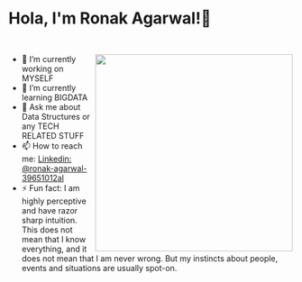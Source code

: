 # Hola, I'm Ronak Agarwal!👋   <code> 
  <img  align="right" src="https://user-images.githubusercontent.com/60615848/91187020-541d0300-e70d-11ea-8fc4-9b0cb2b02e57.gif" width="350"/></code>
- 🔭 I’m currently working on MYSELF
- 🌱 I’m currently learning BIGDATA    
- 💬 Ask me about Data Structures or any TECH RELATED STUFF
- 📫 How to reach me: [Linkedin: @ronak-agarwal-39651012al](https://www.linkedin.com/in/ronak-agarwal-39651012a/)
- ⚡ Fun fact:  I am highly perceptive and have razor sharp intuition.
This does not mean that I know everything, and it does not mean that I am never wrong. But my instincts about people, events and situations are usually spot-on.

